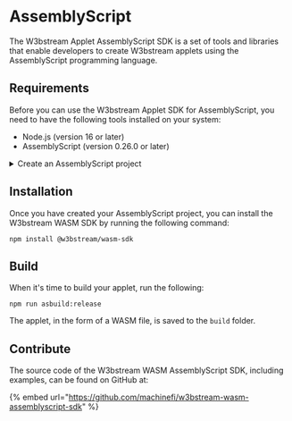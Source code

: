 # AssemblyScript

The W3bstream Applet AssemblyScript SDK is a set of tools and libraries that enable developers to create W3bstream applets using the AssemblyScript programming language.&#x20;

## Requirements

Before you can use the W3bstream Applet SDK for AssemblyScript, you need to have the following tools installed on your system:

* Node.js (version 16 or later)
* AssemblyScript (version 0.26.0 or later)

<details>

<summary>Create an AssemblyScript project</summary>

To create an AssemblyScript project, follow these steps:

1. **Create a new directory for your project:**

```
mkdir my-w3bstream-applet
cd my-w3bstream-applet
```

2. **Initialize a new Node.js project:**

```
npm init -y
```

3. **Install AssemblyScript as a development dependency:**

```
npm install --save-dev assemblyscript
```

4. initialize the AssemblyScript project:

```
npx asinit . -y
```

</details>

## Installation

Once you have created your AssemblyScript project, you can install the W3bstream WASM SDK by running the following command:

```
npm install @w3bstream/wasm-sdk
```

## Build

When it's time to build your applet, run the following:

```
npm run asbuild:release
```

The applet, in the form of a WASM file, is saved to the `build` folder.

## Contribute

The source code of the W3bstream WASM AssemblyScript SDK, including examples, can be found on GitHub at:

{% embed url="https://github.com/machinefi/w3bstream-wasm-assemblyscript-sdk" %}
